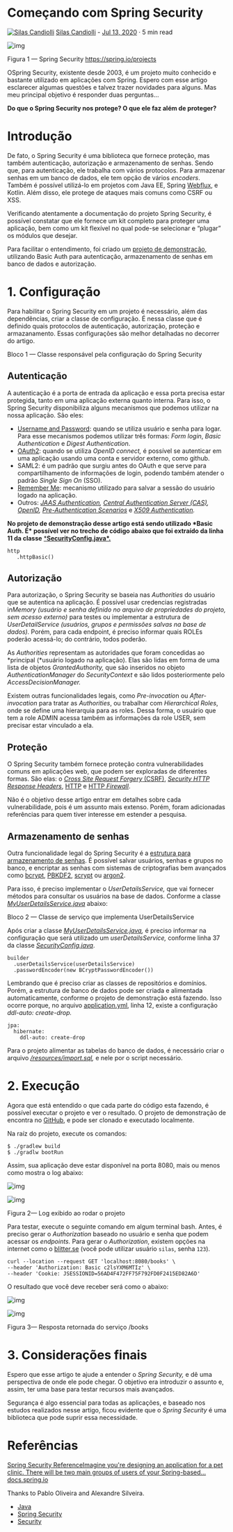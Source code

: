 # Começando com Spring Security

[![Silas Candiolli](https://miro.medium.com/fit/c/96/96/1*HOic839bjnQsoqfu5-VrRg.jpeg)](https://medium.com/@candiolli?source=post_page-----86a3caec8c40-----------------------------------) [Silas Candiolli](https://medium.com/@candiolli?source=post_page-----86a3caec8c40-----------------------------------)  -  [Jul 13, 2020](https://medium.com/cwi-software/começando-com-spring-security-86a3caec8c40?source=post_page-----86a3caec8c40-----------------------------------) · 5 min read



![img](https://miro.medium.com/max/800/1*1-13QxXfUE1mdrK_MfqonQ.png)

Figura 1 — Spring Security https://spring.io/projects

OSpring Security, existente desde 2003, é um projeto muito conhecido e bastante utilizado em aplicações com Spring. Espero com esse artigo esclarecer algumas questões e talvez trazer novidades para alguns. Mas meu principal objetivo é responder duas perguntas…

**Do que o Spring Security nos protege? O que ele faz além de proteger?**

# Introdução

De fato, o Spring Security é uma biblioteca que fornece proteção, mas também autenticação, autorização e armazenamento de senhas. Sendo que, para autenticação, ele trabalha com vários protocolos. Para armazenar senhas em um banco de dados, ele tem opção de vários *encoders*. Também é possível utilizá-lo em projetos com Java EE, Spring [Webflux](https://spring.io/reactive), e Kotlin. Além disso, ele protege de ataques mais comuns como CSRF ou XSS.

Verificando atentamente a documentação do projeto Spring Security, é possível constatar que ele fornece um kit completo para proteger uma aplicação, bem como um kit flexível no qual pode-se selecionar e “plugar” os módulos que desejar.

Para facilitar o entendimento, foi criado um [projeto de demonstração](https://github.com/candiolli/spring-security/tree/master/demo-basic-auth), utilizando Basic Auth para autenticação, armazenamento de senhas em banco de dados e autorização.

# 1. Configuração

Para habilitar o Spring Security em um projeto é necessário, além das dependências, criar a classe de configuração. É nessa classe que é definido quais protocolos de autenticação, autorização, proteção e armazanamento. Essas configurações são melhor detalhadas no decorrer do artigo.

Bloco 1 — Classe responsável pela configuração do Spring Security

## **Autenticação**

A autenticação é a porta de entrada da aplicação e essa porta precisa estar protegida, tanto em uma aplicação externa quanto interna. Para isso, o Spring Security disponibiliza alguns mecanismos que podemos utilizar na nossa aplicação. São eles:

- [Username and Password](https://docs.spring.io/spring-security/site/docs/5.3.2.BUILD-SNAPSHOT/reference/html5/#servlet-authentication-unpwd): quando se utiliza usuário e senha para logar. Para esse mecanismos podemos utilizar três formas: *Form login*, *Basic Authentication* e *Digest Authentication*.
- [OAuth2](https://docs.spring.io/spring-security/site/docs/5.3.2.BUILD-SNAPSHOT/reference/html5/#oauth2login): quando se utiliza *OpenID connect,* é possível se autenticar em uma aplicação usando uma conta e servidor externo, como github.
- SAML2: é um padrão que surgiu antes do OAuth e que serve para compartilhamento de informações de login, podendo também atender o padrão *Single Sign On* (SSO).
- [Remember Me](https://docs.spring.io/spring-security/site/docs/5.3.2.BUILD-SNAPSHOT/reference/html5/#servlet-rememberme): mecanismo utilizado para salvar a sessão do usuário logado na aplicação.
- Outros: [*JAAS Authentication*](https://docs.spring.io/spring-security/site/docs/5.3.2.BUILD-SNAPSHOT/reference/html5/#servlet-jaas)*,* [*Central Authentication Server (CAS)*](https://docs.spring.io/spring-security/site/docs/5.3.2.BUILD-SNAPSHOT/reference/html5/#servlet-cas)*,* [*OpenID*](https://docs.spring.io/spring-security/site/docs/5.3.2.BUILD-SNAPSHOT/reference/html5/#servlet-openid)*,* [*Pre-Authentication Scenarios*](https://docs.spring.io/spring-security/site/docs/5.3.2.BUILD-SNAPSHOT/reference/html5/#servlet-preauth) e [*X509 Authentication*](https://docs.spring.io/spring-security/site/docs/5.3.2.BUILD-SNAPSHOT/reference/html5/#servlet-x509)*.*

**No projeto de demonstração desse artigo está sendo utilizado \*Basic Auth. É\* possível ver no trecho de código abaixo que foi extraído da linha 11 da classe** [***SecurityConfig.java\*.**](https://github.com/candiolli/spring-security/blob/master/demo-basic-auth/src/main/java/com/example/springsecurity/config/WebSecurityConfig.java)

```
http 
   .httpBasic()
```

## Autorização

Para autorização, o Spring Security se baseia nas *Authorities* do usuário que se autentica na aplicação. É possível usar credencias registradas i*nMemory (usuário e senha definido no arquivo de propriedades do projeto, sem acesso externo)* para testes ou implementar a estrutura de *UserDetailService (usuários, grupos e permissões salvas na base de dados).* Porém, para cada endpoint, é preciso informar quais ROLEs poderão acessá-lo; do contrário, todos poderão.

As *Authorities* representam as autoridades que foram concedidas ao *principal (*usuário logado na aplicação). Elas são lidas em forma de uma lista de objetos *GrantedAuthority,* que são inseridos no objeto *AuthenticationManager* do *SecurityContext* e são lidos posteriormente pelo *AccessDecisionManager.*

Existem outras funcionalidades legais, como *Pre-invocatio*n ou *After-invocation* para tratar as *Authorities*, ou trabalhar com *Hierarchical Roles*, onde se define uma hierarquia para as roles. Dessa forma, o usuário que tem a role ADMIN acessa também as informações da role USER, sem precisar estar vinculado a ela.

## Proteção

O Spring Security também fornece proteção contra vulnerabilidades comuns em aplicações web, que podem ser exploradas de diferentes formas. São elas: o [*Cross Site Request Forgery* (CSRF)](https://en.wikipedia.org/wiki/Cross-site_request_forgery), [*Security HTTP Response Headers*](https://owasp.org/www-project-secure-headers/), [HTTP](https://docs.spring.io/spring-security/site/docs/5.3.2.BUILD-SNAPSHOT/reference/html5/#http) e [HTTP *Firewall*](https://docs.spring.io/spring-security/site/docs/5.3.2.BUILD-SNAPSHOT/reference/html5/#servlet-httpfirewall).

Não é o objetivo desse artigo entrar em detalhes sobre cada vulnerabilidade, pois é um assunto mais extenso. Porém, foram adicionadas referências para quem tiver interesse em estender a pesquisa.

## Armazenamento de senhas

Outra funcionalidade legal do Spring Security é a [estrutura para armazenamento de senhas](https://docs.spring.io/spring-security/site/docs/5.3.2.BUILD-SNAPSHOT/reference/html5/#appendix-schema). É possível salvar usuários, senhas e grupos no banco, e encriptar as senhas com sistemas de criptografias bem avançados como [bcrypt](https://docs.spring.io/spring-security/site/docs/5.3.2.BUILD-SNAPSHOT/reference/html5/#authentication-password-storage-bcrypt), [PBKDF2](https://docs.spring.io/spring-security/site/docs/5.3.2.BUILD-SNAPSHOT/reference/html5/#authentication-password-storage-pbkdf2), [scrypt](https://docs.spring.io/spring-security/site/docs/5.3.2.BUILD-SNAPSHOT/reference/html5/#authentication-password-storage-scrypt) ou [argon2](https://docs.spring.io/spring-security/site/docs/5.3.2.BUILD-SNAPSHOT/reference/html5/#authentication-password-storage-argon2).

Para isso, é preciso implementar o *UserDetailsService,* que vai fornecer métodos para consultar os usuários na base de dados. Conforme a classe [*MyUserDetailsService.java*](https://github.com/candiolli/spring-security/blob/master/demo-basic-auth-db/src/main/java/com/example/springsecurity/security/MyUserDetailsService.java) abaixo:

Bloco 2 — Classe de serviço que implementa UserDetailsService

Após criar a classe [*MyUserDetailsService.java*](https://github.com/candiolli/spring-security/blob/master/demo-basic-auth-db/src/main/java/com/example/springsecurity/security/MyUserDetailsService.java)*,* é preciso informar na configuração que será utilizado um *userDetailsService,* conforme linha 37 da classe [*SecurityConfig.java*](https://github.com/candiolli/spring-security/blob/master/demo-basic-auth-db/src/main/java/com/example/springsecurity/config/SecurityConfig.java).

```
builder
  .userDetailsService(userDetailsService)
  .passwordEncoder(new BCryptPasswordEncoder())
```

Lembrando que é preciso criar as classes de repositórios e domínios. Porém, a estrutura de banco de dados pode ser criada e alimentada automaticamente, conforme o projeto de demonstração está fazendo. Isso ocorre porque, no arquivo [application.yml](https://github.com/candiolli/spring-security/blob/master/demo-basic-auth-db/src/main/resources/application.yml), linha 12, existe a configuração *ddl-auto: create-drop.*

```
jpa:
  hibernate:
    ddl-auto: create-drop
```

Para o projeto alimentar as tabelas do banco de dados, é necessário criar o arquivo [*/resources/import.sql*](https://github.com/candiolli/spring-security/blob/master/demo-basic-auth-db/src/main/resources/import.sql)*,* e nele por o script necessário.

# 2. Execução

Agora que está entendido o que cada parte do código esta fazendo, é possível executar o projeto e ver o resultado. O projeto de demonstração de encontra no [GitHub](https://github.com/candiolli/spring-security/tree/master/demo-basic-auth-db), e pode ser clonado e executado localmente.

Na raíz do projeto, execute os comandos:

```
$ ./gradlew build
$ ./gradlw bootRun
```

Assim, sua aplicação deve estar disponível na porta 8080, mais ou menos como mostra o log abaixo:

![img](https://miro.medium.com/max/60/1*Bl29M_E-o-IpDHWRw3A4mA.png?q=20)

![img]()

Figura 2— Log exibido ao rodar o projeto

Para testar, execute o seguinte comando em algum terminal bash. Antes, é preciso gerar o *Authorization* baseado no usuário e senha que podem acessar os *endpoints.* Para gerar o *Authorization*, existem opções na internet como o [blitter.se](https://www.blitter.se/utils/basic-authentication-header-generator/) (você pode utilizar usuário `silas`, senha `123`).

```
curl --location --request GET 'localhost:8080/books' \
--header 'Authorization: Basic c2lsYXM6MTIz' \
--header 'Cookie: JSESSIONID=56AD4F472FF75F792FD0F2415ED82A6D'
```

O resultado que você deve receber será como o abaixo:

![img](https://miro.medium.com/max/60/1*4B6od5_awa6FqpaFZqT9sw.png?q=20)

![img]()

Figura 3— Resposta retornada do serviço /books

# 3. Considerações finais

Espero que esse artigo te ajude a entender o *Spring Security,* e dê uma perspectiva de onde ele pode chegar. O objetivo era introduzir o assunto e, assim, ter uma base para testar recursos mais avançados.

Segurança é algo essencial para todas as aplicações, e baseado nos estudos realizados nesse artigo, ficou evidente que o *Spring Security* é uma biblioteca que pode suprir essa necessidade.

# Referências

[Spring Security ReferenceImagine you're designing an application for a pet clinic. There will be two main groups of users of your Spring-based…docs.spring.io](https://docs.spring.io/spring-security/site/docs/5.3.2.BUILD-SNAPSHOT/reference/html5/#servlet-applications)



Thanks to Pablo Oliveira and Alexandre Silveira. 

- [Java](https://medium.com/cwi-software/tagged/java)
- [Spring Security](https://medium.com/cwi-software/tagged/spring-security)
- [Security](https://medium.com/cwi-software/tagged/security)

